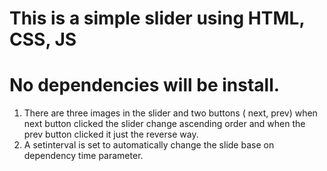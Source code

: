 # This is a simple slider  using HTML, CSS,  JS
# No dependencies will be install.
1. There are three images in the slider and two buttons ( next, prev) when next button clicked the slider change ascending order and when the prev button clicked it just the reverse way.
2. A setinterval is set to automatically change the slide base on dependency time parameter.

